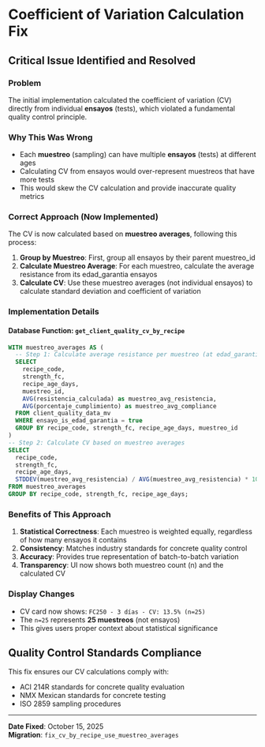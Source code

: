 # Coefficient of Variation Calculation Fix

## Critical Issue Identified and Resolved

### Problem
The initial implementation calculated the coefficient of variation (CV) directly from individual **ensayos** (tests), which violated a fundamental quality control principle.

### Why This Was Wrong
- Each **muestreo** (sampling) can have multiple **ensayos** (tests) at different ages
- Calculating CV from ensayos would over-represent muestreos that have more tests
- This would skew the CV calculation and provide inaccurate quality metrics

### Correct Approach (Now Implemented)
The CV is now calculated based on **muestreo averages**, following this process:

1. **Group by Muestreo**: First, group all ensayos by their parent muestreo_id
2. **Calculate Muestreo Average**: For each muestreo, calculate the average resistance from its edad_garantia ensayos
3. **Calculate CV**: Use these muestreo averages (not individual ensayos) to calculate standard deviation and coefficient of variation

### Implementation Details

#### Database Function: `get_client_quality_cv_by_recipe`
```sql
WITH muestreo_averages AS (
  -- Step 1: Calculate average resistance per muestreo (at edad_garantia)
  SELECT 
    recipe_code,
    strength_fc,
    recipe_age_days,
    muestreo_id,
    AVG(resistencia_calculada) as muestreo_avg_resistencia,
    AVG(porcentaje_cumplimiento) as muestreo_avg_compliance
  FROM client_quality_data_mv
  WHERE ensayo_is_edad_garantia = true
  GROUP BY recipe_code, strength_fc, recipe_age_days, muestreo_id
)
-- Step 2: Calculate CV based on muestreo averages
SELECT 
  recipe_code,
  strength_fc,
  recipe_age_days,
  STDDEV(muestreo_avg_resistencia) / AVG(muestreo_avg_resistencia) * 100 as CV
FROM muestreo_averages
GROUP BY recipe_code, strength_fc, recipe_age_days;
```

### Benefits of This Approach
1. **Statistical Correctness**: Each muestreo is weighted equally, regardless of how many ensayos it contains
2. **Consistency**: Matches industry standards for concrete quality control
3. **Accuracy**: Provides true representation of batch-to-batch variation
4. **Transparency**: UI now shows both muestreo count (n) and the calculated CV

### Display Changes
- CV card now shows: `FC250 - 3 días - CV: 13.5% (n=25)`
- The `n=25` represents **25 muestreos** (not ensayos)
- This gives users proper context about statistical significance

## Quality Control Standards Compliance
This fix ensures our CV calculations comply with:
- ACI 214R standards for concrete quality evaluation
- NMX Mexican standards for concrete testing
- ISO 2859 sampling procedures

---
**Date Fixed**: October 15, 2025  
**Migration**: `fix_cv_by_recipe_use_muestreo_averages`

